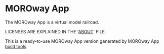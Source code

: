 # MOROway App

The MOROway App is a virtual model railroad.

LICENSES ARE EXPLAINED IN THE '[ABOUT](./ABOUT)' FILE.

This is a ready-to-use MOROway App version generated by MOROway App [build tools](https://github.com/MOROway/moroway-app-dev).

